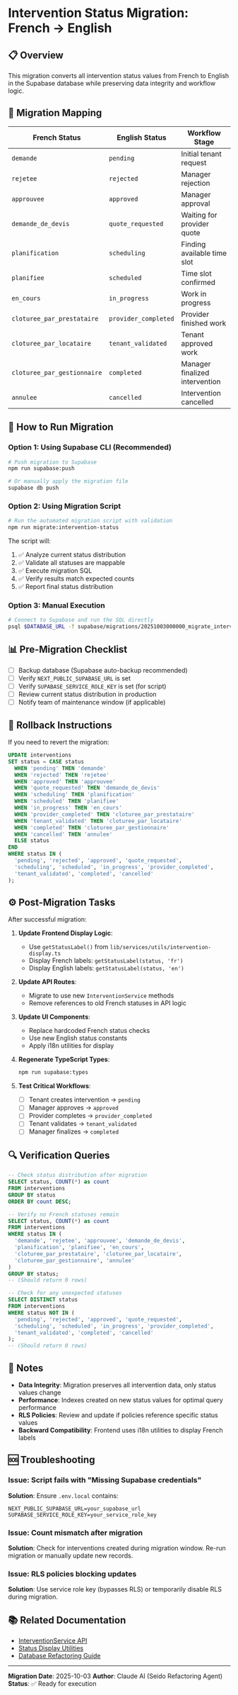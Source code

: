 # Intervention Status Migration: French → English

## 📋 Overview

This migration converts all intervention status values from French to English in the Supabase database while preserving data integrity and workflow logic.

## 🎯 Migration Mapping

| French Status | English Status | Workflow Stage |
|--------------|----------------|----------------|
| `demande` | `pending` | Initial tenant request |
| `rejetee` | `rejected` | Manager rejection |
| `approuvee` | `approved` | Manager approval |
| `demande_de_devis` | `quote_requested` | Waiting for provider quote |
| `planification` | `scheduling` | Finding available time slot |
| `planifiee` | `scheduled` | Time slot confirmed |
| `en_cours` | `in_progress` | Work in progress |
| `cloturee_par_prestataire` | `provider_completed` | Provider finished work |
| `cloturee_par_locataire` | `tenant_validated` | Tenant approved work |
| `cloturee_par_gestionnaire` | `completed` | Manager finalized intervention |
| `annulee` | `cancelled` | Intervention cancelled |

## 🚀 How to Run Migration

### Option 1: Using Supabase CLI (Recommended)

```bash
# Push migration to Supabase
npm run supabase:push

# Or manually apply the migration file
supabase db push
```

### Option 2: Using Migration Script

```bash
# Run the automated migration script with validation
npm run migrate:intervention-status
```

The script will:
1. ✅ Analyze current status distribution
2. ✅ Validate all statuses are mappable
3. ✅ Execute migration SQL
4. ✅ Verify results match expected counts
5. ✅ Report final status distribution

### Option 3: Manual Execution

```bash
# Connect to Supabase and run the SQL directly
psql $DATABASE_URL -f supabase/migrations/20251003000000_migrate_intervention_status_to_english.sql
```

## 📊 Pre-Migration Checklist

- [ ] Backup database (Supabase auto-backup recommended)
- [ ] Verify `NEXT_PUBLIC_SUPABASE_URL` is set
- [ ] Verify `SUPABASE_SERVICE_ROLE_KEY` is set (for script)
- [ ] Review current status distribution in production
- [ ] Notify team of maintenance window (if applicable)

## 🔄 Rollback Instructions

If you need to revert the migration:

```sql
UPDATE interventions
SET status = CASE status
  WHEN 'pending' THEN 'demande'
  WHEN 'rejected' THEN 'rejetee'
  WHEN 'approved' THEN 'approuvee'
  WHEN 'quote_requested' THEN 'demande_de_devis'
  WHEN 'scheduling' THEN 'planification'
  WHEN 'scheduled' THEN 'planifiee'
  WHEN 'in_progress' THEN 'en_cours'
  WHEN 'provider_completed' THEN 'cloturee_par_prestataire'
  WHEN 'tenant_validated' THEN 'cloturee_par_locataire'
  WHEN 'completed' THEN 'cloturee_par_gestionnaire'
  WHEN 'cancelled' THEN 'annulee'
  ELSE status
END
WHERE status IN (
  'pending', 'rejected', 'approved', 'quote_requested',
  'scheduling', 'scheduled', 'in_progress', 'provider_completed',
  'tenant_validated', 'completed', 'cancelled'
);
```

## ⚙️ Post-Migration Tasks

After successful migration:

1. **Update Frontend Display Logic**:
   - Use `getStatusLabel()` from `lib/services/utils/intervention-display.ts`
   - Display French labels: `getStatusLabel(status, 'fr')`
   - Display English labels: `getStatusLabel(status, 'en')`

2. **Update API Routes**:
   - Migrate to use new `InterventionService` methods
   - Remove references to old French statuses in API logic

3. **Update UI Components**:
   - Replace hardcoded French status checks
   - Use new English status constants
   - Apply i18n utilities for display

4. **Regenerate TypeScript Types**:
   ```bash
   npm run supabase:types
   ```

5. **Test Critical Workflows**:
   - [ ] Tenant creates intervention → `pending`
   - [ ] Manager approves → `approved`
   - [ ] Provider completes → `provider_completed`
   - [ ] Tenant validates → `tenant_validated`
   - [ ] Manager finalizes → `completed`

## 🔍 Verification Queries

```sql
-- Check status distribution after migration
SELECT status, COUNT(*) as count
FROM interventions
GROUP BY status
ORDER BY count DESC;

-- Verify no French statuses remain
SELECT status, COUNT(*) as count
FROM interventions
WHERE status IN (
  'demande', 'rejetee', 'approuvee', 'demande_de_devis',
  'planification', 'planifiee', 'en_cours',
  'cloturee_par_prestataire', 'cloturee_par_locataire',
  'cloturee_par_gestionnaire', 'annulee'
)
GROUP BY status;
-- (Should return 0 rows)

-- Check for any unexpected statuses
SELECT DISTINCT status
FROM interventions
WHERE status NOT IN (
  'pending', 'rejected', 'approved', 'quote_requested',
  'scheduling', 'scheduled', 'in_progress', 'provider_completed',
  'tenant_validated', 'completed', 'cancelled'
);
-- (Should return 0 rows)
```

## 📝 Notes

- **Data Integrity**: Migration preserves all intervention data, only status values change
- **Performance**: Indexes created on new status values for optimal query performance
- **RLS Policies**: Review and update if policies reference specific status values
- **Backward Compatibility**: Frontend uses i18n utilities to display French labels

## 🆘 Troubleshooting

### Issue: Script fails with "Missing Supabase credentials"
**Solution**: Ensure `.env.local` contains:
```env
NEXT_PUBLIC_SUPABASE_URL=your_supabase_url
SUPABASE_SERVICE_ROLE_KEY=your_service_role_key
```

### Issue: Count mismatch after migration
**Solution**: Check for interventions created during migration window. Re-run migration or manually update new records.

### Issue: RLS policies blocking updates
**Solution**: Use service role key (bypasses RLS) or temporarily disable RLS during migration.

## 📚 Related Documentation

- [InterventionService API](../../lib/services/domain/intervention.service.ts)
- [Status Display Utilities](../../lib/services/utils/intervention-display.ts)
- [Database Refactoring Guide](../../docs/refacto/database-refactoring-guide.md)

---

**Migration Date**: 2025-10-03
**Author**: Claude AI (Seido Refactoring Agent)
**Status**: ✅ Ready for execution
